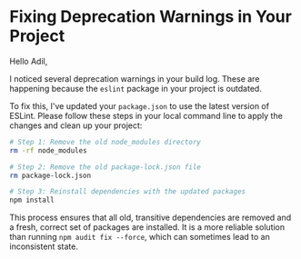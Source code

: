 # Fixing Deprecation Warnings in Your Project

Hello Adil,

I noticed several deprecation warnings in your build log. These are happening because the `eslint` package in your project is outdated.

To fix this, I've updated your `package.json` to use the latest version of ESLint. Please follow these steps in your local command line to apply the changes and clean up your project:

```bash
# Step 1: Remove the old node_modules directory
rm -rf node_modules

# Step 2: Remove the old package-lock.json file
rm package-lock.json

# Step 3: Reinstall dependencies with the updated packages
npm install
```

This process ensures that all old, transitive dependencies are removed and a fresh, correct set of packages are installed. It is a more reliable solution than running `npm audit fix --force`, which can sometimes lead to an inconsistent state.